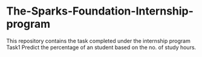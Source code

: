 # The-Sparks-Foundation-Internship-program
This repository contains the task completed under the internship program
Task1
Predict the percentage of an student based on the no. of study hours.
